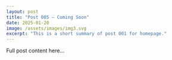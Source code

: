 ```yaml
---
layout: post
title: "Post 005 — Coming Soon"
date: 2025-01-20
image: /assets/images/img3.svg
excerpt: "This is a short summary of post 001 for homepage."
---
```


Full post content here...
